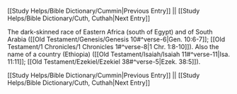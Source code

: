 [[Study Helps/Bible Dictionary/Cummin|Previous Entry]]  ||  [[Study Helps/Bible Dictionary/Cuth, Cuthah|Next Entry]]

 The dark-skinned race of Eastern Africa (south of Egypt) and of South Arabia ([[Old Testament/Genesis/Genesis 10#^verse-6|Gen. 10:6-7]]; [[Old Testament/1 Chronicles/1 Chronicles 1#^verse-8|1 Chr. 1:8-10]]). Also the name of a country (Ethiopia) ([[Old Testament/Isaiah/Isaiah 11#^verse-11|Isa. 11:11]]; [[Old Testament/Ezekiel/Ezekiel 38#^verse-5|Ezek. 38:5]]).

[[Study Helps/Bible Dictionary/Cummin|Previous Entry]]  ||  [[Study Helps/Bible Dictionary/Cuth, Cuthah|Next Entry]]
